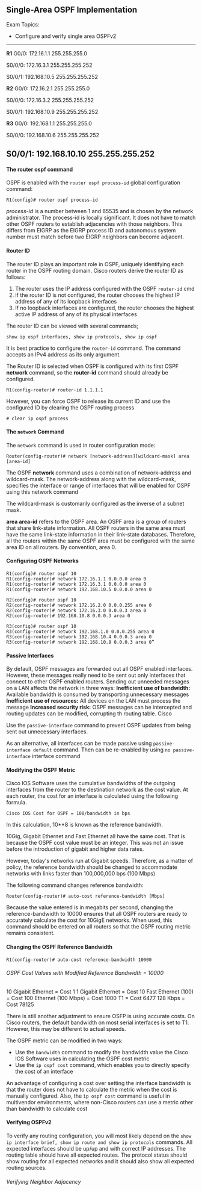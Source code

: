 ## Single-Area OSPF Implementation

Exam Topics:

- Configure and verify single area OSPFv2

------------------------------------------
**R1**
G0/0: 172.16.1.1 255.255.255.0

S0/0/0: 172.16.3.1 255.255.255.252

S0/0/1: 192.168.10.5 255.255.255.252

**R2**
G0/0: 172.16.2.1 255.255.255.0

S0/0/0: 172.16.3.2 255.255.255.252

S0/0/1: 192.168.10.9 255.255.255.252

**R3**
G0/0: 192.168.1.1 255.255.255.0 

S0/0/0: 192.168.10.6 255.255.255.252

S0/0/1: 192.168.10.10 255.255.255.252
------------------------------------------

#### The **router ospf** command

OSPF is enabled with the ```router ospf process-id``` global configuration command:
```
R1(config)# router ospf process-id

```

*process-id* is a number between 1 and 65535 and is chosen by the network administrator. The process-id is locally significant. It does not have to match other OSPF routers to establish adjacencies with those neighbors. This differs from EIGRP as the EIGRP process ID and autonomous system number must match before two EIGRP neighbors can become adjacent. 

#### Router ID 

The router ID plays an important role in OSPF, uniquely identifying each router in the OSPF routing domain. Cisco routers derive the router ID as follows:

1. The router uses the IP address configured with the OSPF ```router-id``` cmd
2. If the router ID is not configured, the router chooses the highest IP address of any of its loopback interfaces
3. If no loopback interfaces are configured, the router chooses the highest active IP address of any of its physical interfaces

The router ID can be viewed with several commands;
```
show ip ospf interfaces, show ip protocols, show ip ospf 
```
It is best practice to configure the ```router-id``` command. The command accepts an IPv4 address as its only argument.

The Router ID is selected when OSPF is configured with its first OSPF **network** command, so the **router-id** command should already be configured. 
```
R1(config-router)# router-id 1.1.1.1
```

However, you can force OSPF to release its current ID and use the configured ID by clearing the OSPF routing process
```
# clear ip ospf process
```

#### The ```network``` Command 

The ```network``` command is used in router configuration mode:
```
Router(config-router)# network [network-address][wildcard-mask] area [area-id]
```

The OSPF **network** command uses a combination of network-address and wildcard-mask. The network-address along with the wildcard-mask, specifies the interface or range of interfaces that will be enabled for OSPF using this network command 

The wildcard-mask is customarily configured as the inverse of a subnet mask.

**area area-id** refers to the OSPF area. An OSPF area is a group of routers that share link-state information. All OSPF routers in the same area must have the same link-state information in their link-state databases. Therefore, all the routers within the same OSPF area must be configured with the same area ID on all routers. By convention, area 0. 

#### Configuring OSPF Networks
```
R1(config)# router ospf 10
R1(config-router)# network 172.16.1.1 0.0.0.0 area 0
R1(config-router)# network 172.16.3.1 0.0.0.0 area 0
R1(config-router)# network 192.168.10.5 0.0.0.0 area 0

R2(config)# router ospf 10 
R2(config-router)# network 172.16.2.0 0.0.0.255 area 0
R2(config-router)# network 172.16.3.0 0.0.0.3 area 0
R2(config-router)# 192.168.10.8 0.0.0.3 area 0

R3(config)# router ospf 10
R3(config-router)# network 192.168.1.0 0.0.0.255 area 0
R3(config-router)# network 192.168.10.4 0.0.0.3 area 0
R3(config-router)# network 192.168.10.8 0.0.0.3 area 0”
```

#### Passive Interfaces 

By default, OSPF messages are forwarded out all OSPF enabled interfaces. However, these messages really need to be sent out only interfaces that connect to other OSPF enabled routers. Sending out unneeded messages on a LAN affects the network in three ways:
**Inefficient use of bandwidth:** Available bandwidth is consumed by transporting unnecessary messages
**Inefficient use of resources:** All devices on the LAN must process the message 
**Increased security risk:** OSPF messages can be intercepted and routing updates can be modified, corrupting th routing table. Cisco

Use the ```passive-interface``` command to prevent OSPF updates from being sent out unnecessary interfaces.

As an alternative, all interfaces can be made passive using ```passive-interface default``` command. Then can be re-enabled by using ```no passive-interface``` interface command 

#### Modifying the OSPF Metric

Cisco IOS Software uses the cumulative bandwidths of the outgoing interfaces from the router to the destination network as the cost value. At each router, the cost for an interface is calculated using the following formula. 
```
Cisco IOS Cost for OSPF = 108/bandwidth in bps
```

In this calculation, 10**8 is known as the reference bandwidth. 

10Gig, Gigabit Ethernet and Fast Ethernet all have the same cost. That is because the OSPF cost value must be an integer. This was not an issue before the introduction of gigabit and higher data rates. 

However, today's networks run at Gigabit speeds. Therefore, as a matter of policy, the reference bandwidth should be changed to accommodate networks with links faster than 100,000,000 bps (100 Mbps)

The following command changes reference bandwidth:
```
Router(config-router)# auto-cost reference-bandwidth [Mbps]
```

Because the value entered is in megabits per second, changing the reference-bandwidth to 10000 ensures that all OSPF routers are ready to accurately calculate the cost for 10GigE networks. When used, this command should be entered on all routers so that the OSPF routing metric remains consistent. 

#### Changing the OSPF Reference Bandwidth
```
R1(config-router)# auto-cost reference-bandwidth 10000
```

###### OSPF Cost Values with Modified Reference Bandwidth = 10000

10 Gigabit Ethernet = Cost 1
1 Gigabit Ethernet  = Cost 10
Fast Ethernet (100) = Cost 100
Ethernet (100 Mbps) = Cost 1000
T1                  = Cost 6477
128 Kbps            = Cost 78125

There is still another adjustment to ensure OSFP is using accurate costs. On Cisco routers, the default bandwidth on most serial interfaces is set to T1. However, this may be different to actual speeds.

The OSPF metric can be modified in two ways: 
* Use the ```bandwidth``` command to modify the bandwidth value the Cisco IOS Software uses in calculating the OSPF cost metric 
* Use the ```ip ospf cost``` command, which enables you to directly specify the cost of an interface 

An advantage of configuring a cost over setting the interface bandwidth is that the router does not have to calculate the metric when the cost is manually configured. Also, the ```ip ospf cost``` command is useful in multivendor environments, where non-Cisco routers can use a metric other than bandwidth to calculate cost 

#### Verifying OSPFv2

To verify any routing configuration, you will most likely depend on the ```show ip interface brief, show ip route and show ip protocols``` commands. All expected interfaces should be up/up and with correct IP addresses. The routing table should have all expected routes. The protocol status should show routing for all expected networks and it should also show all expected routing sources.

###### Verifying Neighbor Adjacency


